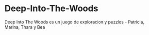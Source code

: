 # Deep-Into-The-Woods
Deep Into The Woods es un juego de exploracion y puzzles - Patricia, Marina, Thara y Bea
